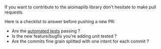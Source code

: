 If you want to contribute to the aioimaplib library don't hesitate to make pull requests. 

Here is a checklist to answer before pushing a new PR:

- Are the [automated tests](README.rst) passing ?
- Is the new feature/bugfix you're adding unit tested ?
- Are the commits fine grain splitted with one intent for each commit ?
  
